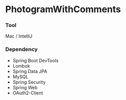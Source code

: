 # PhotogramWithComments


### Tool
Mac / IntelliJ


### Dependency
* Spring Boot DevTools
* Lombok
* Spring Data JPA
* MySQL
* Spring Security
* Spring Web
* OAuth2-Client
